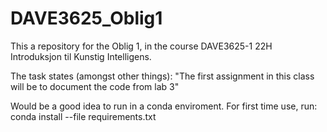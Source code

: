 # DAVE3625_Oblig1

This a repository for the Oblig 1, in the course DAVE3625-1 22H Introduksjon til Kunstig Intelligens.

The task states (amongst other things): "The first assignment in this class will be to document the code from lab 3"

Would be a good idea to run in a conda enviroment. For first time use, run:
conda install --file requirements.txt